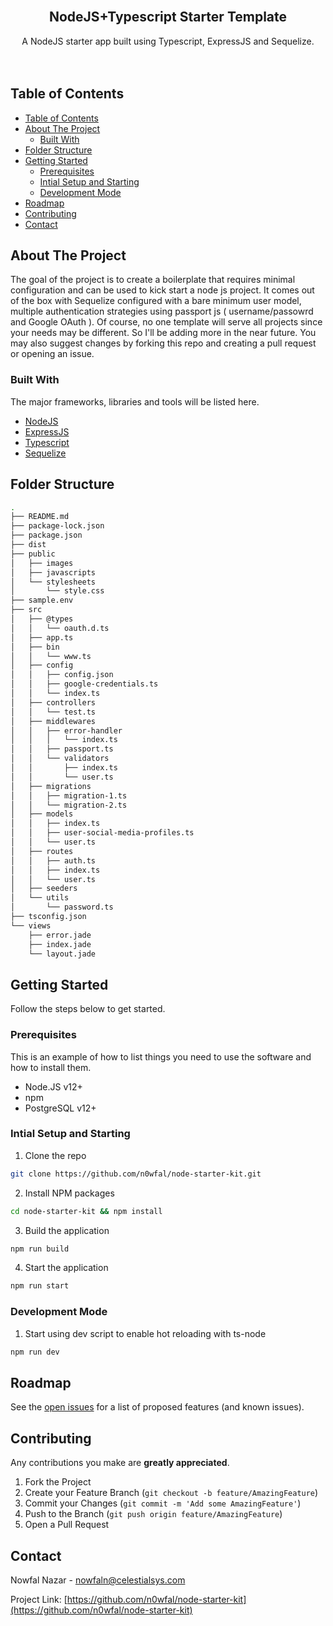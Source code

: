 <!-- PROJECT LOGO -->
<br />
<p align="center">
  <h2 align="center">NodeJS+Typescript Starter Template</h2>

  <p align="center">
    A NodeJS starter app built using Typescript, ExpressJS and Sequelize.
    <br />
    <br />
    <br />
</p>


<!-- TABLE OF CONTENTS -->
## Table of Contents

- [Table of Contents](#table-of-contents)
- [About The Project](#about-the-project)
  - [Built With](#built-with)
- [Folder Structure](#folder-structure)
- [Getting Started](#getting-started)
  - [Prerequisites](#prerequisites)
  - [Intial Setup and Starting](#intial-setup-and-starting)
  - [Development Mode](#development-mode)
- [Roadmap](#roadmap)
- [Contributing](#contributing)
- [Contact](#contact)



<!-- ABOUT THE PROJECT -->
## About The Project

The goal of the project is to create a boilerplate that requires minimal configuration and can be used to kick start a node js project.
It comes out of the box with Sequelize configured with a bare minimum user model, multiple authentication strategies using passport js (
    username/passowrd and Google OAuth
).
Of course, no one template will serve all projects since your needs may be different. So I'll be adding more in the near future. You may also suggest changes by forking this repo and creating a pull request or opening an issue.

### Built With
The major frameworks, libraries and tools will be listed here.
* [NodeJS](https://nodejs.org/en/)
* [ExpressJS](https://expressjs.com/)
* [Typescript](https://www.typescriptlang.org/)
* [Sequelize](https://sequelize.org/)

## Folder Structure
```bash
.
├── README.md
├── package-lock.json
├── package.json
├── dist
├── public
│   ├── images
│   ├── javascripts
│   └── stylesheets
│       └── style.css
├── sample.env
├── src
│   ├── @types
│   │   └── oauth.d.ts
│   ├── app.ts
│   ├── bin
│   │   └── www.ts
│   ├── config
│   │   ├── config.json
│   │   ├── google-credentials.ts
│   │   └── index.ts
│   ├── controllers
│   │   └── test.ts
│   ├── middlewares
│   │   ├── error-handler
│   │   │   └── index.ts
│   │   ├── passport.ts
│   │   └── validators
│   │       ├── index.ts
│   │       └── user.ts
│   ├── migrations
│   │   ├── migration-1.ts
│   │   └── migration-2.ts
│   ├── models
│   │   ├── index.ts
│   │   ├── user-social-media-profiles.ts
│   │   └── user.ts
│   ├── routes
│   │   ├── auth.ts
│   │   ├── index.ts
│   │   └── user.ts
│   ├── seeders
│   └── utils
│       └── password.ts
├── tsconfig.json
└── views
    ├── error.jade
    ├── index.jade
    └── layout.jade
```

<!-- GETTING STARTED -->
## Getting Started

Follow the steps below to get started.

### Prerequisites

This is an example of how to list things you need to use the software and how to install them.
* Node.JS v12+
* npm
* PostgreSQL v12+

### Intial Setup and Starting

<!-- 1. Get a free API Key at [https://example.com](https://example.com) -->
1. Clone the repo
```sh
git clone https://github.com/n0wfal/node-starter-kit.git
```
2. Install NPM packages
```sh
cd node-starter-kit && npm install
```
3. Build the application 
```sh
npm run build
```
4. Start the application
```sh
npm run start
```
### Development Mode
1. Start using dev script to enable hot reloading with ts-node
```sh
npm run dev
```

<!-- ROADMAP -->
## Roadmap

See the [open issues](https://github.com/n0wfal/node-starter-kit/issues) for a list of proposed features (and known issues).

<!-- CONTRIBUTING -->
## Contributing
Any contributions you make are **greatly appreciated**.

1. Fork the Project
2. Create your Feature Branch (`git checkout -b feature/AmazingFeature`)
3. Commit your Changes (`git commit -m 'Add some AmazingFeature'`)
4. Push to the Branch (`git push origin feature/AmazingFeature`)
5. Open a Pull Request

<!-- CONTACT -->
## Contact

Nowfal Nazar - nowfaln@celestialsys.com

Project Link: [https://github.com/n0wfal/node-starter-kit](https://github.com/n0wfal/node-starter-kit)